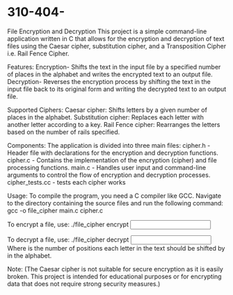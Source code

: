 # 310-404-

File Encryption and Decryption
This project is a simple command-line application written in C that allows for the encryption and decryption of text files using the Caesar cipher, substitution cipher, and a Transposition Cipher i.e. Rail Fence Cipher.

Features:
  Encryption- Shifts the text in the input file by a specified number of places in the alphabet and writes the encrypted text to an output file.
  Decryption- Reverses the encryption process by shifting the text in the input file back to its original form and writing the decrypted text to an output file.

Supported Ciphers:
Caesar cipher: Shifts letters by a given number of places in the alphabet.
Substitution cipher: Replaces each letter with another letter according to a key.
Rail Fence cipher: Rearranges the letters based on the number of rails specified.

Components:
The application is divided into three main files:
  cipher.h - Header file with declarations for the encryption and decryption functions.
  cipher.c - Contains the implementation of the encryption (cipher) and file processing functions.
  main.c - Handles user input and command-line arguments to control the flow of encryption and decryption processes.
  cipher_tests.cc - tests each cipher works 

Usage:
To compile the program, you need a C compiler like GCC. Navigate to the directory containing the source files and run the following command:
gcc -o file_cipher main.c cipher.c

To encrypt a file, use:
./file_cipher encrypt <shift> <input file> <output file>

To decrypt a file, use:
./file_cipher decrypt <shift> <input file> <output file>
Where <shift> is the number of positions each letter in the text should be shifted by in the alphabet.

Note:
(The Caesar cipher is not suitable for secure encryption as it is easily broken. This project is intended for educational purposes or for encrypting data that does not require strong security measures.)





